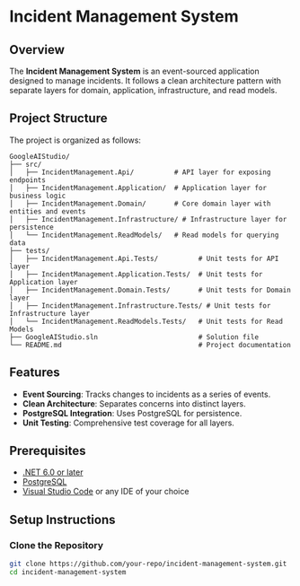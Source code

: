 # Incident Management System

## Overview
The **Incident Management System** is an event-sourced application designed to manage incidents. It follows a clean architecture pattern with separate layers for domain, application, infrastructure, and read models.

## Project Structure
The project is organized as follows:

```
GoogleAIStudio/
├── src/
│   ├── IncidentManagement.Api/          # API layer for exposing endpoints
│   ├── IncidentManagement.Application/  # Application layer for business logic
│   ├── IncidentManagement.Domain/       # Core domain layer with entities and events
│   ├── IncidentManagement.Infrastructure/ # Infrastructure layer for persistence
│   └── IncidentManagement.ReadModels/   # Read models for querying data
├── tests/
│   ├── IncidentManagement.Api.Tests/          # Unit tests for API layer
│   ├── IncidentManagement.Application.Tests/  # Unit tests for Application layer
│   ├── IncidentManagement.Domain.Tests/       # Unit tests for Domain layer
│   ├── IncidentManagement.Infrastructure.Tests/ # Unit tests for Infrastructure layer
│   └── IncidentManagement.ReadModels.Tests/   # Unit tests for Read Models
├── GoogleAIStudio.sln                         # Solution file
└── README.md                                  # Project documentation
```

## Features
- **Event Sourcing**: Tracks changes to incidents as a series of events.
- **Clean Architecture**: Separates concerns into distinct layers.
- **PostgreSQL Integration**: Uses PostgreSQL for persistence.
- **Unit Testing**: Comprehensive test coverage for all layers.

## Prerequisites
- [.NET 6.0 or later](https://dotnet.microsoft.com/download)
- [PostgreSQL](https://www.postgresql.org/download)
- [Visual Studio Code](https://code.visualstudio.com/) or any IDE of your choice

## Setup Instructions

### Clone the Repository
```bash
git clone https://github.com/your-repo/incident-management-system.git
cd incident-management-system
```
